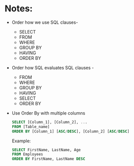 Notes:
========
- Order how we use SQL clauses-
    - SELECT
    - FROM
    - WHERE
    - GROUP BY
    - HAVING
    - ORDER BY
    
- Order how SQL evaluates SQL clauses - 
    - FROM
    - WHERE
    - GROUP BY
    - HAVING
    - SELECT
    - ORDER BY


- Use Order By with multiple columns
     ````sql
    SELECT [Column_1], [Column_2], ...
    FROM [Table_name]
    ORDER BY [Column_1] [ASC/DESC], [Column_2] [ASC/DESC]
    ````
    Example:
    ````sql
    SELECT FirstName, LastName, Age
    FROM Employees
    ORDER BY FirstName, LastName DESC
    ````
